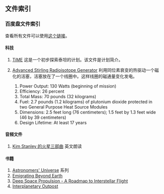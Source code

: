 ## 文件索引



### 百度盘文件索引

查看所有文件可以使用[这个链接](http://pan.baidu.com/s/1nt3edKH)。

#### 科技

1. [TiME](http://pan.baidu.com/s/1sj4XNfZ) 这是一个初步探索泰坦的计划。该文件是计划简介。
2. [Advanced Stirling Radioisotope Generator](http://pan.baidu.com/s/1pJ8zD6j) 利用同位素衰变的热驱动一个磁化的活塞，活塞放在了一个线圈中。这样线圈的磁通量变化发电。

   1. Power Output: 130 Watts (beginning of mission)
   2. Efficiency: 26 percent
   3. Total Mass: 70 pounds (32 kilograms)
   4. Fuel: 2.7 pounds (1.2 kilograms) of plutonium dioxide protected in two General Purpose Heat Source Modules
   5. Dimensions: 2.5 feet long (76 centimeters); 1.5 feet by 1.3 feet wide (46 by 39 centimeters)
   6. Design Lifetime: At least 17 years




#### 音频文件

1. [Kim Stanley 的火星三部曲](http://pan.baidu.com/s/1qWp0Mj6) 英文朗读



#### 书籍

1. [Astronomers' Universe](http://pan.baidu.com/s/1i37VUFr) 系列
2. [Emigrating Beyond Earth](http://pan.baidu.com/s/1hq6CcZE) 
3. [Deep Space Propulsion - A Roadmap to Interstellar Flight](http://pan.baidu.com/s/1eQF39Do)
4. [Interplanetary Outpost](http://pan.baidu.com/s/1bnewavH)
